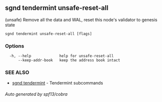 ## sgnd tendermint unsafe-reset-all

(unsafe) Remove all the data and WAL, reset this node's validator to genesis state

```
sgnd tendermint unsafe-reset-all [flags]
```

### Options

```
  -h, --help             help for unsafe-reset-all
      --keep-addr-book   keep the address book intact
```

### SEE ALSO

* [sgnd tendermint](sgnd_tendermint.md)	 - Tendermint subcommands

###### Auto generated by spf13/cobra
